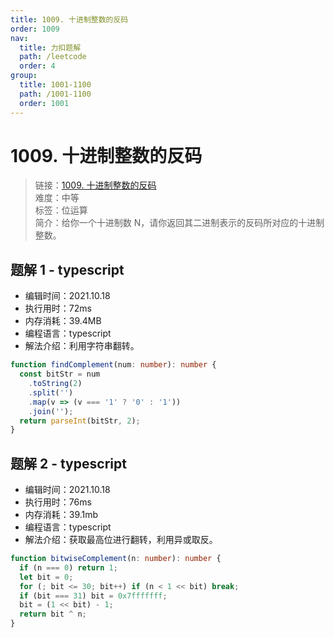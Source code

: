 ```yaml
---
title: 1009. 十进制整数的反码
order: 1009
nav:
  title: 力扣题解
  path: /leetcode
  order: 4
group:
  title: 1001-1100
  path: /1001-1100
  order: 1001
---
```


# 1009. 十进制整数的反码

> 链接：[1009. 十进制整数的反码](https://leetcode-cn.com/problems/complement-of-base-10-integer/)  
> 难度：中等  
> 标签：位运算  
> 简介：给你一个十进制数 N，请你返回其二进制表示的反码所对应的十进制整数。

## 题解 1 - typescript

- 编辑时间：2021.10.18
- 执行用时：72ms
- 内存消耗：39.4MB
- 编程语言：typescript
- 解法介绍：利用字符串翻转。

```typescript
function findComplement(num: number): number {
  const bitStr = num
    .toString(2)
    .split('')
    .map(v => (v === '1' ? '0' : '1'))
    .join('');
  return parseInt(bitStr, 2);
}
```

## 题解 2 - typescript

- 编辑时间：2021.10.18
- 执行用时：76ms
- 内存消耗：39.1mb
- 编程语言：typescript
- 解法介绍：获取最高位进行翻转，利用异或取反。

```typescript
function bitwiseComplement(n: number): number {
  if (n === 0) return 1;
  let bit = 0;
  for (; bit <= 30; bit++) if (n < 1 << bit) break;
  if (bit === 31) bit = 0x7fffffff;
  bit = (1 << bit) - 1;
  return bit ^ n;
}
```
